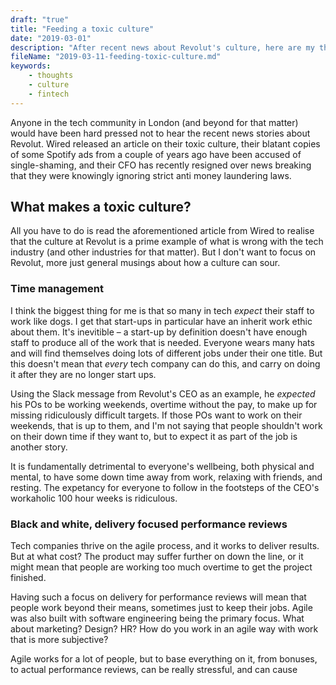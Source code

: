 ```yaml
---
draft: "true"
title: "Feeding a toxic culture"
date: "2019-03-01"
description: "After recent news about Revolut's culture, here are my thoughts on what makes a bad culture, and what to do about it"
fileName: "2019-03-11-feeding-toxic-culture.md"
keywords:
    - thoughts
    - culture
    - fintech
---
```


Anyone in the tech community in London (and beyond for that matter) would have been hard pressed not to hear the recent news stories about Revolut. Wired released an article on their toxic culture, their blatant copies of some Spotify ads from a couple of years ago have been accused of single-shaming, and their CFO has recently resigned over news breaking that they were knowingly ignoring strict anti money laundering laws.

## What makes a toxic culture?

All you have to do is read the aforementioned article from Wired to realise that the culture at Revolut is a prime example of what is wrong with the tech industry (and other industries for that matter). But I don't want to focus on Revolut, more just general musings about how a culture can sour.

### Time management

I think the biggest thing for me is that so many in tech *expect* their staff to work like dogs. I get that start-ups in particular have an inherit work ethic about them. It's inevitible – a start-up by definition doesn't have enough staff to produce all of the work that is needed. Everyone wears many hats and will find themselves doing lots of different jobs under their one title. But this doesn't mean that *every* tech company can do this, and carry on doing it after they are no longer start ups.

Using the Slack message from Revolut's CEO as an example, he *expected* his POs to be working weekends, overtime without the pay, to make up for missing ridiculously difficult targets. If those POs want to work on their weekends, that is up to them, and I'm not saying that people shouldn't work on their down time if they want to, but to expect it as part of the job is another story.

It is fundamentally detrimental to everyone's wellbeing, both physical and mental, to have some down time away from work, relaxing with friends, and resting. The expetancy for everyone to follow in the footsteps of the CEO's workaholic 100 hour weeks is ridiculous.

### Black and white, delivery focused performance reviews

Tech companies thrive on the agile process, and it works to deliver results. But at what cost? The product may suffer further on down the line, or it might mean that people are working too much overtime to get the project finished.

Having such a focus on delivery for performance reviews will mean that people work beyond their means, sometimes just to keep their jobs. Agile was also built with software engineering being the primary focus. What about marketing? Design? HR? How do you work in an agile way with work that is more subjective?

Agile works for a lot of people, but to base everything on it, from bonuses, to actual performance reviews, can be really stressful, and can cause